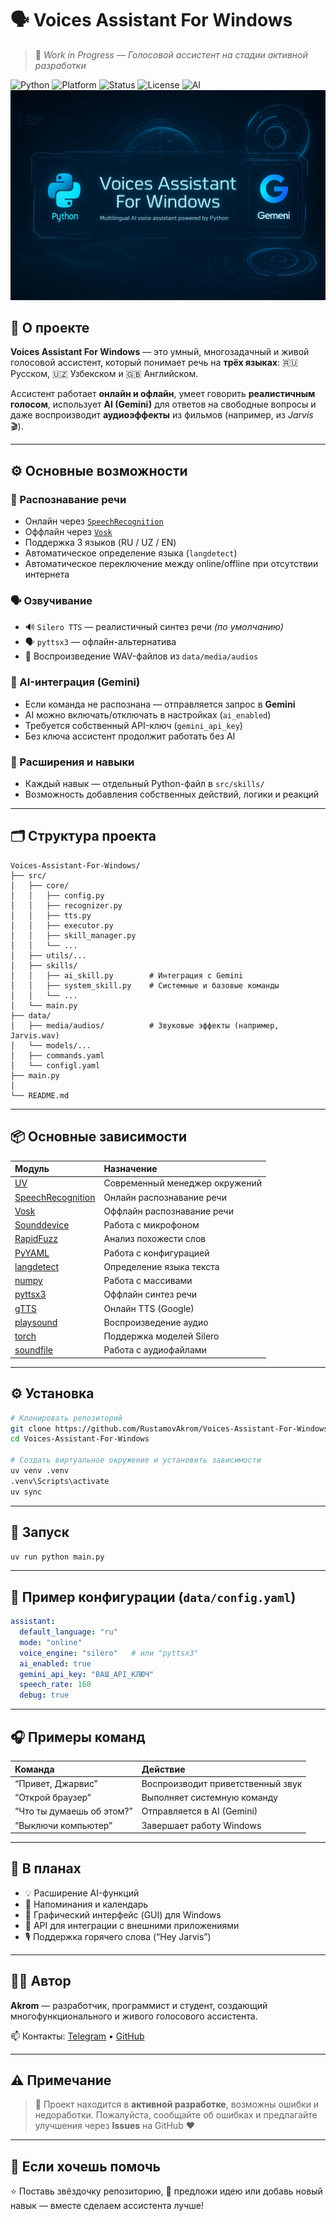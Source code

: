 # 🗣️ Voices Assistant For Windows

> 🚧 *Work in Progress — Голосовой ассистент на стадии активной разработки*

![Python](https://img.shields.io/badge/Python-3.10%2B-blue?logo=python)
![Platform](https://img.shields.io/badge/Platform-Windows-0078D6?logo=windows)
![Status](https://img.shields.io/badge/Status-Active_Development-orange)
![License](https://img.shields.io/badge/License-MIT-green)
![AI](https://img.shields.io/badge/AI-Gemini_Integration-blueviolet?logo=google)
![banner](/data/media/banner.webp)

## 🌟 О проекте

**Voices Assistant For Windows** — это умный, многозадачный и живой голосовой ассистент,
который понимает речь на **трёх языках**: 🇷🇺 Русском, 🇺🇿 Узбекском и 🇬🇧 Английском.

Ассистент работает **онлайн и офлайн**,
умеет говорить **реалистичным голосом**,
использует **AI (Gemini)** для ответов на свободные вопросы
и даже воспроизводит **аудиоэффекты** из фильмов (например, из *Jarvis* 🎬).

---

## ⚙️ Основные возможности

### 🧠 Распознавание речи

* Онлайн через [`SpeechRecognition`](https://pypi.org/project/SpeechRecognition/)
* Оффлайн через [`Vosk`](https://pypi.org/project/vosk/)
* Поддержка 3 языков (RU / UZ / EN)
* Автоматическое определение языка (`langdetect`)
* Автоматическое переключение между online/offline при отсутствии интернета

### 🗣️ Озвучивание

* 🔊 `Silero TTS` — реалистичный синтез речи *(по умолчанию)*
* 🗣️ `pyttsx3` — офлайн-альтернатива
* 🎵 Воспроизведение WAV-файлов из `data/media/audios`

### 🤖 AI-интеграция (Gemini)

* Если команда не распознана — отправляется запрос в **Gemini**
* AI можно включать/отключать в настройках (`ai_enabled`)
* Требуется собственный API-ключ (`gemini_api_key`)
* Без ключа ассистент продолжит работать без AI

### 🧩 Расширения и навыки

* Каждый навык — отдельный Python-файл в `src/skills/`
* Возможность добавления собственных действий, логики и реакций

---

## 🗂️ Структура проекта

```
Voices-Assistant-For-Windows/
├── src/
│   ├── core/
│   │   ├── config.py
│   │   ├── recognizer.py
│   │   ├── tts.py
│   │   ├── executor.py
│   │   ├── skill_manager.py
│   │   └── ...
│   ├── utils/...
│   ├── skills/
│   │   ├── ai_skill.py        # Интеграция с Gemini
│   │   ├── system_skill.py    # Системные и базовые команды
│   │   └── ...
│   └── main.py
├── data/
│   ├── media/audios/          # Звуковые эффекты (например, Jarvis.wav)
│   └── models/...
│   ├── commands.yaml
│   └── configl.yaml
├── main.py
│
└── README.md
```

---

## 📦 Основные зависимости

| Модуль                                                           | Назначение                     |
| :--------------------------------------------------------------- | :----------------------------- |
| [UV](https://docs.astral.sh/uv/)                                 | Современный менеджер окружений |
| [SpeechRecognition](https://pypi.org/project/SpeechRecognition/) | Онлайн распознавание речи      |
| [Vosk](https://pypi.org/project/vosk/)                           | Оффлайн распознавание речи     |
| [Sounddevice](https://pypi.org/project/sounddevice/)             | Работа с микрофоном            |
| [RapidFuzz](https://pypi.org/project/RapidFuzz/)                 | Анализ похожести слов          |
| [PyYAML](https://pypi.org/project/PyYAML/)                       | Работа с конфигурацией         |
| [langdetect](https://pypi.org/project/langdetect/)               | Определение языка текста       |
| [numpy](https://pypi.org/project/numpy/)                         | Работа с массивами             |
| [pyttsx3](https://pypi.org/project/pyttsx3/)                     | Оффлайн синтез речи            |
| [gTTS](https://pypi.org/project/gTTS/)                           | Онлайн TTS (Google)            |
| [playsound](https://pypi.org/project/playsound/)                 | Воспроизведение аудио          |
| [torch](https://pypi.org/project/torch/)                         | Поддержка моделей Silero       |
| [soundfile](https://pypi.org/project/soundfile/)                 | Работа с аудиофайлами          |

---

## ⚙️ Установка

```bash
# Клонировать репозиторий
git clone https://github.com/RustamovAkrom/Voices-Assistant-For-Windows.git
cd Voices-Assistant-For-Windows

# Создать виртуальное окружение и установить зависимости
uv venv .venv
.venv\Scripts\activate
uv sync
```

---

## 🧪 Запуск

```bash
uv run python main.py
```

---

## 🧰 Пример конфигурации (`data/config.yaml`)

```yaml
assistant:
  default_language: "ru"
  mode: "online"
  voice_engine: "silero"   # или "pyttsx3"
  ai_enabled: true
  gemini_api_key: "ВАШ_API_КЛЮЧ"
  speech_rate: 160
  debug: true
```

---

## 🎧 Примеры команд

| Команда                   | Действие                          |
| :------------------------ | :-------------------------------- |
| “Привет, Джарвис”         | Воспроизводит приветственный звук |
| “Открой браузер”          | Выполняет системную команду       |
| “Что ты думаешь об этом?” | Отправляется в AI (Gemini)        |
| “Выключи компьютер”       | Завершает работу Windows          |

---

## 🔮 В планах

* 💡 Расширение AI-функций
* 📅 Напоминания и календарь
* 🎨 Графический интерфейс (GUI) для Windows
* 🔌 API для интеграции с внешними приложениями
* 🎙️ Поддержка горячего слова (“Hey Jarvis”)

---

## 👨‍💻 Автор

**Akrom** — разработчик, программист и студент,
создающий многофункционального и живого голосового ассистента.

📫 Контакты: [Telegram](https://t.me/Akrom_Rustamov) • [GitHub](https://github.com/RustamovAkrom)

---

## ⚠️ Примечание

> 🧪 Проект находится в **активной разработке**, возможны ошибки и недоработки.
> Пожалуйста, сообщайте об ошибках и предлагайте улучшения через **Issues** на GitHub ❤️

---

## 💬 Если хочешь помочь

⭐ Поставь звёздочку репозиторию,
💬 предложи идею или добавь новый навык —
вместе сделаем ассистента лучше!


 <!-- - [UV](https://docs.astral.sh/uv/) - Modern virtual environment
 - [SpeechRecognition](https://pypi.org/project/SpeechRecognition/) - Online speach recognition
 - [Vosk](https://pypi.org/project/vosk/) - Offline speach recognition
 - [Sounddevice](https://pypi.org/project/sounddevice/) - For audio
 - [RapidFuzz](https://pypi.org/project/RapidFuzz/) - For checking words
 - [PyYAML](https://pypi.org/project/PyYAML/) - For load .yaml files
 - [langdetect](https://pypi.org/project/langdetect/) - For text language detection
 - [numpy](https://pypi.org/project/numpy/) - For array 
 - [pyttsx3](https://pypi.org/project/pyttsx3/) - For local text to speach
 - [gTTS](https://pypi.org/project/gTTS/) - gTTS (Google Text-to-Speech)
 - [playsound](https://pypi.org/project/playsound/) -  For playing sounds
 - [torch](https://pypi.org/project/torch/) - Tensor computation (like NumPy) with strong GPU acceleration
 - [soundfile](https://pypi.org/project/soundfile/) - For playing audio files -->
